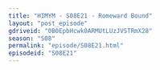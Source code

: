 ```yaml
---
title: "HIMYM - S08E21 - Romeward Bound"
layout: "post_episode"
gdriveid: "0B0EpbHcwk0ARMUtLUzJVSTRmX28"
season: "S08"
permalink: "episode/S08E21.html"
episodeid: "S08E21"
---
```


